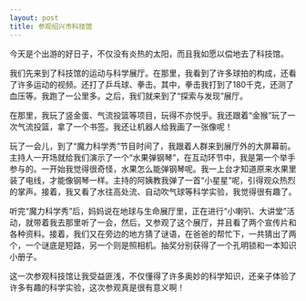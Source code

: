 ```yaml
---
layout: post
title: 参观绍兴市科技馆
---
```



今天是个出游的好日子，不仅没有炎热的太阳，而且我如愿以偿地去了科技馆。

我们先来到了科技馆的运动与科学展厅。在那里，我看到了许多球拍的构成，还看了许多运动的视频。还打了乒乓球、拳击。其中，拳击我打到了180千克，还测了血压等。我跑了一公里多。之后，我们就来到了“探索与发现”展厅。

在那里，我玩了竖金蛋、气流投篮等项目，玩得不亦悦乎。我还跟着“金猴”玩了一次气流投篮，拿了一个书签。我还让机器人给我画了一张像呢！

玩了一会儿，到了“魔力科学秀”节目时间了，我跟着人群来到展厅外的大屏幕前。主持人一开场就给我们演示了一个“水果弹钢琴”，在互动环节中，我是第一个举手参与的。一开始我觉得很奇怪，水果怎么能弹钢琴呢。我一上台才知道原来水果里装了电线，才能像钢琴一样。主持的阿姨教我弹了一首“小星星”呢，引得观众热烈的掌声。接着，我又看了水往高处流、自动吹气球等科学实验，我觉得很有趣了。

听完“魔力科学秀”后，妈妈说在地球与生命展厅里，正在进行“小喇叭、大讲堂”活动，就带着我去那里听了一会，然后，又参观了这个展厅，并且看了两个宣传片和各种资料。接着，我们又在旁边的地方猜了谜语，在爸爸的帮忙下，一共猜出了两个，一个谜底是短路，另一个则是照相机。抽奖分别获得了一个孔明锁和一本知识小册子。

这一次参观科技馆让我受益匪浅，不仅懂得了许多奥妙的科学知识，还亲子体验了许多有趣的科学实验，这次参观真是很有意义啊！
